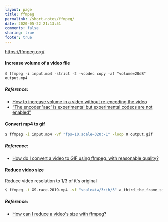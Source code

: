 ```yaml
---
layout: page
title: ffmpeg
permalink: /short-notes/ffmpeg/
date: 2020-05-22 21:13:51
comments: false
sharing: true
footer: true
---
```


https://ffmpeg.org/

#### Increase volume of a video file

```
$ ffmpeg -i input.mp4 -strict -2 -vcodec copy -af "volume=20dB" output.mp4
```

##### Reference:

- [How to increase volume in a video without re-encoding the video](http://breakthebit.org/post/53570840966/how-to-increase-volume-in-a-video-without)
- [“The encoder 'aac' is experimental but experimental codecs are not enabled”](http://stackoverflow.com/questions/32931685/the-encoder-aac-is-experimental-but-experimental-codecs-are-not-enabled/35247468#35247468)

#### Convert mp4 to gif

```sh
$ ffmpeg -i input.mp4 -vf "fps=10,scale=320:-1" -loop 0 output.gif
```

##### Reference:

- [How do I convert a video to GIF using ffmpeg, with reasonable quality?](https://superuser.com/questions/556029/how-do-i-convert-a-video-to-gif-using-ffmpeg-with-reasonable-quality/556031#556031)

#### Reduce video size

Reduce video resolution to 1/3 of it's original

```sh
$ ffmpeg -i XS-race-2019.mp4 -vf "scale=iw/3:ih/3" a_third_the_frame_size.mp4
```

##### Reference:

- [How can I reduce a video's size with ffmpeg?](https://unix.stackexchange.com/questions/28803/how-can-i-reduce-a-videos-size-with-ffmpeg/447521#447521)
